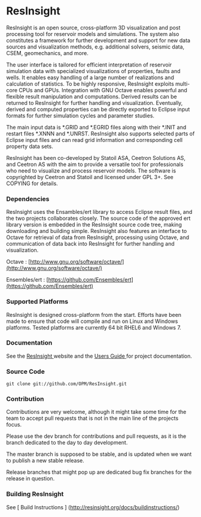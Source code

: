 # ResInsight

ResInsight is an open source, cross-platform 3D visualization and post processing tool for reservoir models and simulations. The system also constitutes a framework for further development and support for new data sources and visualization methods, e.g. additional solvers, seismic data, CSEM, geomechanics, and more. 

The user interface is tailored for efficient interpretation of reservoir simulation data with specialized visualizations of properties, faults and wells. It enables easy handling of a large number of realizations and calculation of statistics. To be highly responsive, ResInsight exploits multi-core CPUs and GPUs. Integration with GNU Octave enables powerful and flexible result manipulation and computations. Derived results can be returned to ResInsight for further handling and visualization. Eventually, derived and computed properties can be directly exported to Eclipse input formats for further simulation cycles and parameter studies.

The main input data is *.GRID and *.EGRID files along with their *.INIT and restart files *.XNNN and *.UNRST. ResInsight also supports selected parts of Eclipse input files and can read grid information and corresponding cell property data sets.

ResInsight has been co-developed by Statoil ASA, Ceetron Solutions AS, and Ceetron AS with the aim to provide a versatile tool for professionals who need to visualize and process reservoir models. The software is copyrighted by Ceetron and Statoil and licensed under GPL 3+. See COPYING for details.

### Dependencies
ResInsight uses the Ensambles/ert library to access Eclipse result files, and the two projects collaborates closely. The source code of the approved ert library version is embedded in the ResInsight source code tree, making downloading and building simple.
ResInsight also features an interface to Octave for retrieval of data from ResInsight, processing using Octave, and communication of data back into ResInsight for further handling and visualization.

Octave : [http://www.gnu.org/software/octave/](http://www.gnu.org/software/octave/)

Ensembles/ert : [https://github.com/Ensembles/ert](https://github.com/Ensembles/ert)

### Supported Platforms
ResInsight is designed cross-platform from the start. Efforts have been made to ensure that code will compile and run on Linux and Windows platforms. Tested platforms are currently 64 bit RHEL6 and Windows 7.

### Documentation

See the [ ResInsight ](http://resinsight.org/) website and the [ Users Guide ](http://resinsight.org/docs/home/) for project documentation.

### Source Code

    git clone git://github.com/OPM/ResInsight.git

### Contribution
Contributions are very welcome, although it might take some time for the team to accept pull requests that is not in the main line of the projects focus. 

Please use the dev branch for contributions and pull requests, as it is the branch dedicated to the day to day development. 

The master branch is supposed to be stable, and is updated when we want to publish a new stable release.

Release branches that might pop up are dedicated bug fix branches for the release in question.

### Building ResInsight

See [ Build Instructions ] (http://resinsight.org/docs/buildinstructions/)
